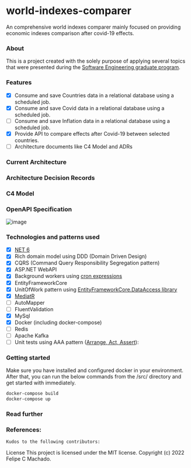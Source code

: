 # world-indexes-comparer
An comprehensive world indexes comparer mainly focused on providing economic indexes comparison after covid-19 effects.

### About
This is a project created with the solely purpose of applying several topics that were presented during the [Software Engineering graduate program](https://www.unisinos.br/pos/especializacao/engenharia-de-software/hibrido/porto-alegre).

### Features

- [x] Consume and save Countries data in a relational database using a scheduled job.
- [x] Consume and save Covid data in a relational database using a scheduled job.
- [ ] Consume and save Inflation data in a relational database using a scheduled job.
- [x] Provide API to compare effects after Covid-19 between selected countries.
- [ ] Architecture documents like C4 Model and ADRs

### Current Architecture

### Architecture Decision Records

### C4 Model

### OpenAPI Specification

![image](https://user-images.githubusercontent.com/2963750/178127876-d632c805-d8e6-4610-91ed-71831cd9e2d6.png)

### Technologies and patterns used

- [x] [NET 6](https://docs.microsoft.com/pt-br/dotnet/core/whats-new/dotnet-6)
- [x] Rich domain model using DDD (Domain Driven Design)
- [x] CQRS (Command Query Responsibility Segregation pattern)
- [x] ASP.NET WebAPI
- [x] Background workers using [cron expressions](https://github.com/HangfireIO/Cronos)
- [x] EntityFrameworkCore
- [x] UnitOfWork pattern using [EntityFrameworkCore.DataAccess library](https://github.com/ffernandolima/ef-core-data-access/tree/ef-core-6)
- [x] [MediatR](https://github.com/jbogard/MediatR)
- [ ] AutoMapper
- [ ] FluentValidation
- [x] MySql
- [x] Docker (including docker-compose)
- [ ] Redis
- [ ] Apache Kafka
- [ ] Unit tests using AAA pattern ([Arrange, Act, Assert](https://docs.microsoft.com/pt-br/visualstudio/test/unit-test-basics?view=vs-2022)): 

### Getting started

Make sure you have installed and configured docker in your environment. 
After that, you can run the below commands from the /src/ directory and get started with immediately.

```powershell
docker-compose build
docker-compose up
```

### Read further

### References:
    
    Kudos to the following contributors:

License This project is licensed under the MIT license. Copyright (c) 2022 Felipe C Machado.
